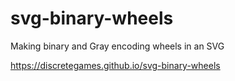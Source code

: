 # svg-binary-wheels

Making binary and Gray encoding wheels in an SVG

https://discretegames.github.io/svg-binary-wheels
